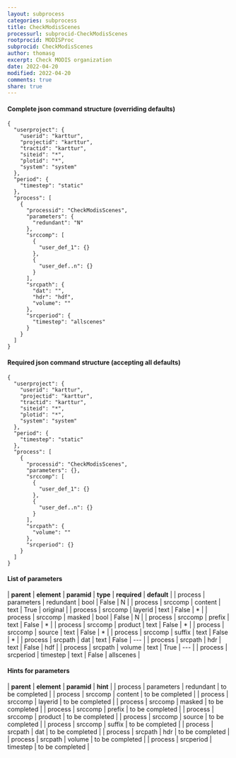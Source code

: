 ```yaml
---
layout: subprocess
categories: subprocess
title: CheckModisScenes
processurl: subprocid-CheckModisScenes
rootprocid: MODISProc
subprocid: CheckModisScenes
author: thomasg
excerpt: Check MODIS organization
date: 2022-04-20
modified: 2022-04-20
comments: true
share: true
---
```


#### Complete json command structure (overriding defaults)
```
{
  "userproject": {
    "userid": "karttur",
    "projectid": "karttur",
    "tractid": "karttur",
    "siteid": "*",
    "plotid": "*",
    "system": "system"
  },
  "period": {
    "timestep": "static"
  },
  "process": [
    {
      "processid": "CheckModisScenes",
      "parameters": {
        "redundant": "N"
      },
      "srccomp": [
        {
          "user_def_1": {}
        },
        {
          "user_def..n": {}
        }
      ],
      "srcpath": {
        "dat": "",
        "hdr": "hdf",
        "volume": ""
      },
      "srcperiod": {
        "timestep": "allscenes"
      }
    }
  ]
}
```
#### Required json command structure (accepting all defaults)
```
{
  "userproject": {
    "userid": "karttur",
    "projectid": "karttur",
    "tractid": "karttur",
    "siteid": "*",
    "plotid": "*",
    "system": "system"
  },
  "period": {
    "timestep": "static"
  },
  "process": [
    {
      "processid": "CheckModisScenes",
      "parameters": {},
      "srccomp": [
        {
          "user_def_1": {}
        },
        {
          "user_def..n": {}
        }
      ],
      "srcpath": {
        "volume": ""
      },
      "srcperiod": {}
    }
  ]
}
```
#### List of parameters

| **parent** | **element** | **paramid** | **type** | **required** | **default** |
| process | parameters | redundant | bool | False | N |
| process | srccomp | content | text | True | original |
| process | srccomp | layerid | text | False | * |
| process | srccomp | masked | bool | False | N |
| process | srccomp | prefix | text | False | * |
| process | srccomp | product | text | False | * |
| process | srccomp | source | text | False | * |
| process | srccomp | suffix | text | False | * |
| process | srcpath | dat | text | False | --- |
| process | srcpath | hdr | text | False | hdf |
| process | srcpath | volume | text | True | --- |
| process | srcperiod | timestep | text | False | allscenes |

#### Hints for parameters

| **parent** | **element** | **paramid** | **hint** |
| process | parameters | redundant | to be completed |
| process | srccomp | content | to be completed |
| process | srccomp | layerid | to be completed |
| process | srccomp | masked | to be completed |
| process | srccomp | prefix | to be completed |
| process | srccomp | product | to be completed |
| process | srccomp | source | to be completed |
| process | srccomp | suffix | to be completed |
| process | srcpath | dat | to be completed |
| process | srcpath | hdr | to be completed |
| process | srcpath | volume | to be completed |
| process | srcperiod | timestep | to be completed |
